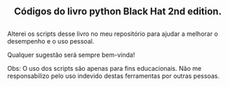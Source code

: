 <div align="center">
<h2>Códigos do livro python Black Hat 2nd edition.<h2>
</div>

Alterei os scripts desse livro no meu repositório para ajudar a melhorar o desempenho e o uso pessoal.

Qualquer sugestão será sempre bem-vinda!

Obs: O uso dos scripts são apenas para fins educacionais. Não me responsabilizo pelo uso indevido destas ferramentas por outras pessoas. 
